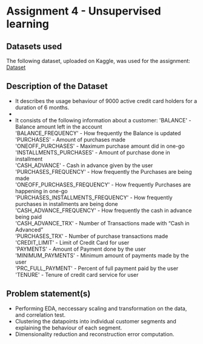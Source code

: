# Assignment 4 - Unsupervised learning
## Datasets used
The following dataset, uploaded on Kaggle, was used for the assignment: [Dataset](https://www.kaggle.com/datasets/alirezachahardoli/customer-data-clustring)
## Description of the Dataset
- It describes the usage behaviour of 9000 active credit card holders for a duration of 6 months.
-
- It consists of the following information about a customer:
    'BALANCE' - Balance amount left in the account  
    'BALANCE_FREQUENCY' - How frequently the Balance is updated  
    'PURCHASES' - Amount of purchases made  
    'ONEOFF_PURCHASES' - Maximum purchase amount did in one-go  
    'INSTALLMENTS_PURCHASES' - Amount of purchase done in installment  
    'CASH_ADVANCE' - Cash in advance given by the user  
    'PURCHASES_FREQUENCY' - How frequently the Purchases are being made  
    'ONEOFF_PURCHASES_FREQUENCY' - How frequently Purchases are happening in one-go  
    'PURCHASES_INSTALLMENTS_FREQUENCY' - How frequently purchases in installments are being done  
    'CASH_ADVANCE_FREQUENCY' - How frequently the cash in advance being paid  
    'CASH_ADVANCE_TRX' - Number of Transactions made with “Cash in Advanced”  
    'PURCHASES_TRX' - Number of purchase transactions made  
    'CREDIT_LIMIT' - Limit of Credit Card for user  
    'PAYMENTS' - Amount of Payment done by the user  
    'MINIMUM_PAYMENTS' - Minimum amount of payments made by the user  
    'PRC_FULL_PAYMENT' - Percent of full payment paid by the user  
    'TENURE' - Tenure of credit card service for user  
## Problem statement(s)
- Performing EDA, neccessary scaling and transformation on the data, and correlation test.
- Clustering the datapoints into individual customer segments and explaining the behaviour of each segment. 
- Dimensionality reduction and reconstruction error computation.

